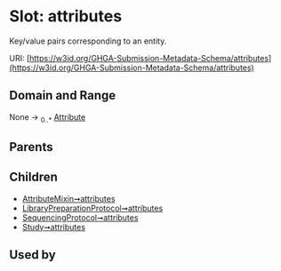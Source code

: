 
# Slot: attributes


Key/value pairs corresponding to an entity.

URI: [https://w3id.org/GHGA-Submission-Metadata-Schema/attributes](https://w3id.org/GHGA-Submission-Metadata-Schema/attributes)


## Domain and Range

None &#8594;  <sub>0..\*</sub> [Attribute](Attribute.md)

## Parents


## Children

 *  [AttributeMixin➞attributes](AttributeMixin_attributes.md)
 *  [LibraryPreparationProtocol➞attributes](LibraryPreparationProtocol_attributes.md)
 *  [SequencingProtocol➞attributes](SequencingProtocol_attributes.md)
 *  [Study➞attributes](Study_attributes.md)

## Used by

